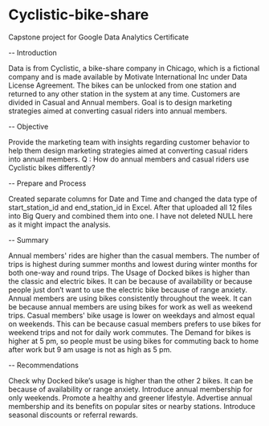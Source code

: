 # Cyclistic-bike-share
Capstone project for Google Data Analytics Certificate

-- Introduction

Data is from Cyclistic, a bike-share company in Chicago, which is a fictional company and is made available by Motivate International Inc under Data License Agreement. The bikes can be unlocked from one station and returned to any other station in the system at any time. Customers are divided in Casual and Annual members. Goal is to design marketing strategies aimed at converting casual riders into annual members.

-- Objective

Provide the marketing team with insights regarding customer behavior to help them design marketing strategies aimed at converting casual riders into annual members.
Q : How do annual members and casual riders use Cyclistic bikes differently?

-- Prepare and Process

Created separate columns for Date and Time and changed the data type of start_station_id and end_station_id in Excel.
After that uploaded all 12 files into Big Query and combined them into one.
I have not deleted NULL here as it might impact the analysis.

-- Summary

Annual members' rides are higher than the casual members.
The number of trips is highest during summer months and lowest during winter months for both one-way and round trips. 
The Usage of Docked bikes is higher than the classic and electric bikes. It can be because of availability or because people just don’t want to use the electric bike because of range anxiety.
Annual members are using bikes consistently throughout the week. It can be because annual members are using bikes for work as well as weekend trips.
Casual members' bike usage is lower on weekdays and almost equal on weekends. This can be because casual members prefers to use bikes for weekend trips and not for daily work commutes.
The Demand for bikes is higher at 5 pm, so people must be using bikes for commuting back to home after work but 9 am usage is not as high as 5 pm.

-- Recommendations

Check why Docked bike’s usage is higher than the other 2 bikes. It can be because of availability or range anxiety.
Introduce annual membership for only weekends.
Promote a healthy and greener lifestyle.
Advertise annual membership and its benefits on popular sites or nearby stations.
Introduce seasonal discounts or referral rewards.
